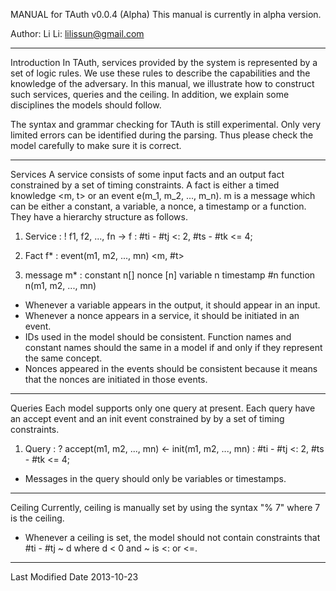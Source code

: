 MANUAL for TAuth v0.0.4 (Alpha)
This manual is currently in alpha version. 

Author: 
Li Li: lilissun@gmail.com

-----------------------------------------------------------------------------
Introduction
In TAuth, services provided by the system is represented by a set of logic rules. We use these rules to describe the capabilities and the knowledge of the adversary. In this manual, we illustrate how to construct such services, queries and the ceiling. In addition, we explain some disciplines the models should follow. 

The syntax and grammar checking for TAuth is still experimental. Only very limited errors can be identified during the parsing. Thus please check the model carefully to make sure it is correct. 

-----------------------------------------------------------------------------
Services
A service consists of some input facts and an output fact constrained by a set of timing constraints. A fact is either a timed knowledge <m, t> or an event e(m_1, m_2, ..., m_n). m is a message which can be either a constant, a variable, a nonce, a timestamp or a function. They have a hierarchy structure as follows. 

1. Service : 
! f1, f2, ..., fn -> f : #ti - #tj <: 2, #ts - #tk <= 4;

2. Fact f* : 
event(m1, m2, ..., mn)
<m, #t>

3. message m* : 
constant n[]
nonce [n]
variable n
timestamp #n
function n(m1, m2, ..., mn)

* Whenever a variable appears in the output, it should appear in an input. 
* Whenever a nonce appears in a service, it should be initiated in an event. 
* IDs used in the model should be consistent. Function names and constant names should the same in a model if and only if they represent the same concept. 
* Nonces appeared in the events should be consistent because it means that the nonces are initiated in those events. 
-----------------------------------------------------------------------------
Queries
Each model supports only one query at present. Each query have an accept event and an init event constrained by by a set of timing constraints. 

1. Query : 
? accept(m1, m2, ..., mn) <- init(m1, m2, ..., mn) 
: #ti - #tj <: 2, #ts - #tk <= 4;

* Messages in the query should only be variables or timestamps. 
-----------------------------------------------------------------------------
Ceiling
Currently, ceiling is manually set by using the syntax "% 7" where 7 is the ceiling. 

* Whenever a ceiling is set, the model should not contain constraints that #ti - #tj ~ d where d < 0 and ~ is <: or <=. 

-----------------------------------------------------------------------------
Last Modified Date
2013-10-23
